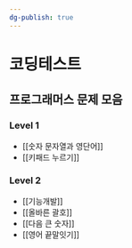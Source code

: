 ```yaml
---
dg-publish: true
---
```

# 코딩테스트

## 프로그래머스 문제 모음

### Level 1
- [[숫자 문자열과 영단어]]
- [[키패드 누르기]]

### Level 2
- [[기능개발]]
- [[올바른 괄호]]
- [[다음 큰 숫자]]
- [[영어 끝말잇기]]

